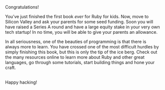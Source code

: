 Congratulations!

You’ve just finished the first book _ever_ for Ruby for kids. Now, move to Silicon Valley and ask your parents for some seed funding. Soon you will have raised a Series A round and have a large equity stake in your very own tech startup! In no time, you will be able to give your parents an allowance.

In all seriousness, one of the beauties of programming is that there is always more to learn. You have crossed one of the most difficult hurdles by simply finishing this book, but this is only the tip of the ice berg. Check out the many resources online to learn more about Ruby and other great languages, go through some tutorials, start building things and hone your craft.

<br />
Happy hacking!
